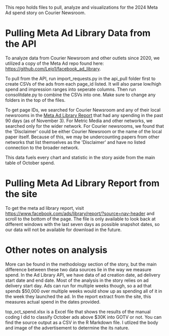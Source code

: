 This repo holds files to pull, analyze and visualizations for the 2024 Meta Ad spend story on Courier Newsroom.

# Pulling Meta Ad Library Data from the API
To analyze data from Courier Newsroom and other outlets since 2020, we utilized a copy of the Meta Ad repo found here: https://github.com/Lejo1/facebook_ad_library.

To pull from the API, run import_requests.py in the api_pull folder first to create CSVs of the ads from each page_id listed. It will also parse low/high spend and impression ranges into seperate columns. Then run consolitdate.py to combine the CSVs into one. Make sure to change any folders in the top of the files.

To get page IDs, we searched for Courier Newsroom and any of their local newsrooms in the [Meta Ad Library Report](https://www.facebook.com/ads/library/report/?source=nav-header) that had any spending in the past 90 days (as of November 3). For Metric Media and other networks, we searched only for the wider network. For Courier newsrooms, we found that the 'Disclaimer' could be either Courier Newsroom or the name of the local paper itself. Because of this, we may be undercounting papers from other networks that list themselves as the 'Disclaimer' and have no listed connection to the broader network. 

This data fuels every chart and statistic in the story aside from the main table of October spend.

# Pulling Meta Ad Library Report from the site
To get the meta ad library report, visit https://www.facebook.com/ads/library/report/?source=nav-header and scroll to the bottom of the page. The file is only available to look back at different windows with the last seven days as possible snapshot dates, so our data will not be available for download in the future. 

# Other notes on analysis 
More can be found in the methodology section of the story, but the main difference between these two data sources lie in the way we measure spend. In the Ad Library API, we have data of ad creation date, ad delivery start date and end date. Most of the analysis in the story relies on ad delivery start day. Ads can run for multiple weeks though, so a ad that spends $50,000 over multiple weeks would show up as spending all of it in the week they launched the ad. In the report extract from the site, this measures actual spend in the dates provided. 

top_oct_spend.xlsx is a Excel file that shows the results of the manual coding I did to classify October ads above $30K into GOTV or not. You can find the source output as a CSV in the R Markdown file. I utlized the body and image of the advertisement to determine the its nature.

